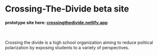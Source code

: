 # Crossing-The-Divide beta site
#### prototype site here: [crossingthedivide.netlify.app](crossingthedivide.netlify.app)

<br>

Crossing the divide is a high school organization aiming to reduce political polarization by exposing students to a variety of perspectives.
